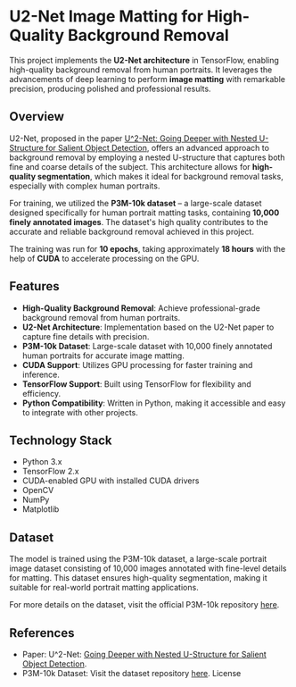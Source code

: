 # U2-Net Image Matting for High-Quality Background Removal

This project implements the **U2-Net architecture** in TensorFlow, enabling high-quality background removal from human portraits. It leverages the advancements of deep learning to perform **image matting** with remarkable precision, producing polished and professional results.

## Overview

U2-Net, proposed in the paper [U^2-Net: Going Deeper with Nested U-Structure for Salient Object Detection](https://arxiv.org/pdf/2005.09007), offers an advanced approach to background removal by employing a nested U-structure that captures both fine and coarse details of the subject. This architecture allows for **high-quality segmentation**, which makes it ideal for background removal tasks, especially with complex human portraits.

For training, we utilized the **P3M-10k dataset** – a large-scale dataset designed specifically for human portrait matting tasks, containing **10,000 finely annotated images**. The dataset's high quality contributes to the accurate and reliable background removal achieved in this project.

The training was run for **10 epochs**, taking approximately **18 hours** with the help of **CUDA** to accelerate processing on the GPU.

## Features

- **High-Quality Background Removal**: Achieve professional-grade background removal from human portraits.
- **U2-Net Architecture**: Implementation based on the U2-Net paper to capture fine details with precision.
- **P3M-10k Dataset**: Large-scale dataset with 10,000 finely annotated human portraits for accurate image matting.
- **CUDA Support**: Utilizes GPU processing for faster training and inference.
- **TensorFlow Support**: Built using TensorFlow for flexibility and efficiency.
- **Python Compatibility**: Written in Python, making it accessible and easy to integrate with other projects.

## Technology Stack

- Python 3.x
- TensorFlow 2.x
- CUDA-enabled GPU with installed CUDA drivers
- OpenCV
- NumPy
- Matplotlib

## Dataset

The model is trained using the P3M-10k dataset, a large-scale portrait image dataset consisting of 10,000 images annotated with fine-level details for matting. This dataset ensures high-quality segmentation, making it suitable for real-world portrait matting applications.

For more details on the dataset, visit the official P3M-10k repository [here](https://www.youtube.com/redirect?event=video_description&redir_token=QUFFLUhqbUh1MGRSM1hDYjN2Nzl4a2Vfc2xXNk5Dd0t1d3xBQ3Jtc0trQ3JTUUNJeEJ3Y2NVU3ZwdVFZa0VyNmZTTVJNbUJOVVJRdzRMRGhIdnJ4SXRGQWkxNGhKWUYzeUlaY2I2dWZVOHNCaTdDakdBc2V6aGluSzlKQzlBRXBQcFVCSUs0SG9NMzk2YUltTV9nTV9OQjhmbw&q=https%3A%2F%2Fdrive.google.com%2Fuc%3Fexport%3Ddownload%26id%3D1LqUU7BZeiq8I3i5KxApdOJ2haXm-cEv1&v=S54EprtQdjA).

## References

- Paper: U^2-Net: [Going Deeper with Nested U-Structure for Salient Object Detection](https://arxiv.org/pdf/2005.09007).
- P3M-10k Dataset: Visit the dataset repository [here](https://www.youtube.com/redirect?event=video_description&redir_token=QUFFLUhqbUh1MGRSM1hDYjN2Nzl4a2Vfc2xXNk5Dd0t1d3xBQ3Jtc0trQ3JTUUNJeEJ3Y2NVU3ZwdVFZa0VyNmZTTVJNbUJOVVJRdzRMRGhIdnJ4SXRGQWkxNGhKWUYzeUlaY2I2dWZVOHNCaTdDakdBc2V6aGluSzlKQzlBRXBQcFVCSUs0SG9NMzk2YUltTV9nTV9OQjhmbw&q=https%3A%2F%2Fdrive.google.com%2Fuc%3Fexport%3Ddownload%26id%3D1LqUU7BZeiq8I3i5KxApdOJ2haXm-cEv1&v=S54EprtQdjA).
License
